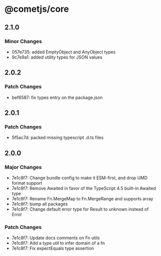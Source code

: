 # @cometjs/core

## 2.1.0

### Minor Changes

- 057e735: added EmptyObject and AnyObject types
- 9c7e9a1: added utility types for JSON values

## 2.0.2

### Patch Changes

- bef6587: fix types entry on the package.json

## 2.0.1

### Patch Changes

- 5f5ac7d: packed missing typescript .d.ts files

## 2.0.0

### Major Changes

- 7e1c8f7: Change bundle config to make it ESM-first, and drop UMD format support
- 7e1c8f7: Remove Awaited<Promise> in favor of the TypeScript 4.5 built-in Awaited<T> type
- 7e1c8f7: Rename Fn.MergeMap to Fn.MergeRange and supports array
- 7e1c8f7: bump all packages
- 7e1c8f7: Change default error type for Result to unknown instead of Error

### Patch Changes

- 7e1c8f7: Update docs comments on Fn utils
- 7e1c8f7: Add a type util to infer domain of a fn
- 7e1c8f7: Fix expectEquals type assertion
